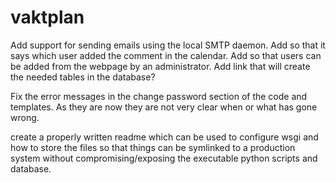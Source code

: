 # vaktplan

Add support for sending emails using the local SMTP daemon.
Add so that it says which user added the comment in the calendar.
Add so that users can be added from the webpage by an administrator.
Add link that will create the needed tables in the database?

Fix the error messages in the change password section of the code and
templates. As they are now they are not very clear when or what has gone wrong.

create a properly written readme which can be used to configure wsgi and how to
store the files so that things can be symlinked to a production system without
compromising/exposing the executable python scripts and database.
